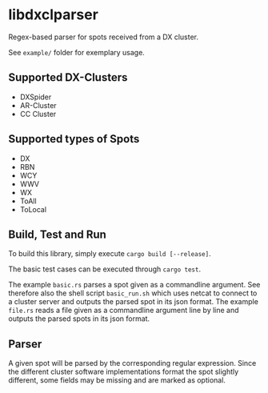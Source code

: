 # libdxclparser

Regex-based parser for spots received from a DX cluster.

See `example/` folder for exemplary usage.


## Supported DX-Clusters

* DXSpider
* AR-Cluster
* CC Cluster

## Supported types of Spots

* DX
* RBN
* WCY
* WWV
* WX
* ToAll
* ToLocal

## Build, Test and Run

To build this library, simply execute `cargo build [--release]`.

The basic test cases can be executed through `cargo test`.

The example `basic.rs` parses a spot given as a commandline argument. See therefore also the shell script `basic_run.sh` which uses netcat to connect to a cluster server and outputs the parsed spot in its json format.
The example `file.rs` reads a file given as a commandline argument line by line and outputs the parsed spots in its json format.


## Parser

A given spot will be parsed by the corresponding regular expression. Since the different cluster software implementations format the spot slightly different, some fields may be missing and are marked as optional.